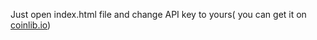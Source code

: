Just open index.html file and change API key to yours( you can get it on [coinlib.io](https://www.coinlib.io/apidocs))
